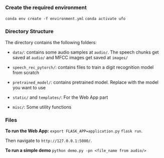 ### Create the required environment

`conda env create -f environment.yml`
`conda activate ufo`

### Directory Structure

The directory contains the following folders:

* `data/`: contains some audio samples at `audio/`. The speech chunks get saved at `audio/` and MFCC images get saved at `images/`

* `speech_rec_pytorch/`: contains files to train a digit recognition model from scratch

* `pretrained_model/`: contains pretrained model. Replace with the model you want to use

* `static/` and `templates/`: For the Web App part

* `misc/`: Some utility functions


### Files

**To run the Web App:**
 `export FLASK_APP=application.py` 
 `flask run`. 

Then navigate to `http://127.0.0.1:5000/`.

**To run a simple demo**
`python demo.py -pn <file_name from audio/>`



